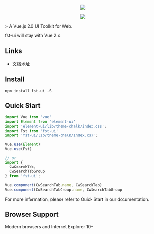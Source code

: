 <p align="center">
  <img src="https://i.postimg.cc/Gh5pLZ3G/logo-03.png">
</p>

<p align="center">
  <a>
    <img src="https://app.travis-ci.com/forestxieCode/fst-ui.svg?branch=main">
  </a>
</p>
> A Vue.js 2.0 UI Toolkit for Web.

fst-ui will stay with Vue 2.x 

## Links
-  [文档地址](https://forestxiecode.github.io/fst-ui/)

## Install
```shell
npm install fst-ui -S
```

## Quick Start
``` javascript
import Vue from 'vue'
import Element from 'element-ui'
import 'element-ui/lib/theme-chalk/index.css';
import Fst from 'fst-ui'
import 'fst-ui/lib/theme-chalk/index.css';

Vue.use(Element)
Vue.use(Fst)

// or
import { 
  CwSearchTab, 
  CwSearchTabGroup 
} from 'fst-ui';

Vue.component(CwSearchTab.name, CwSearchTab)
Vue.component(CwSearchTabGroup.name, CwSearchTabGroup)
```
For more information, please refer to [Quick Start](http://114.116.142.157:8989/#/component/quickstart) in our documentation.

## Browser Support
Modern browsers and Internet Explorer 10+

